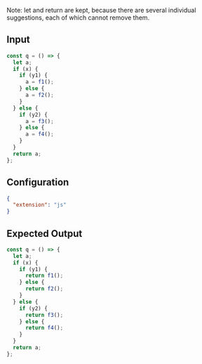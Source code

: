 
Note: let and return are kept, because there are several individual suggestions, each of which cannot remove them.

## Input
```javascript input
const q = () => {
  let a;
  if (x) {
    if (y1) {
      a = f1();
    } else {
      a = f2();
    }
  } else {
    if (y2) {
      a = f3();
    } else {
      a = f4();
    }
  }
  return a;
};
```

## Configuration
```json configuration
{
  "extension": "js"
}
```

## Expected Output
```javascript expected output
const q = () => {
  let a;
  if (x) {
    if (y1) {
      return f1();
    } else {
      return f2();
    }
  } else {
    if (y2) {
      return f3();
    } else {
      return f4();
    }
  }
  return a;
};
```
